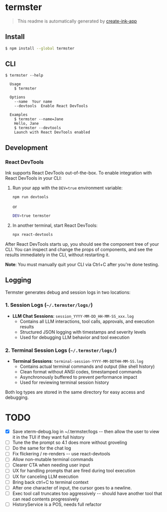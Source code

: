 # termster

> This readme is automatically generated by [create-ink-app](https://github.com/vadimdemedes/create-ink-app)

## Install

```bash
$ npm install --global termster
```

## CLI

```
$ termster --help

  Usage
    $ termster

  Options
    --name  Your name
    --devtools  Enable React DevTools

  Examples
    $ termster --name=Jane
    Hello, Jane
    $ termster --devtools
    Launch with React DevTools enabled
```

## Development

### React DevTools

Ink supports React DevTools out-of-the-box. To enable integration with React DevTools in your CLI:

1. Run your app with the `DEV=true` environment variable:

   ```bash
   npm run devtools
   ```

   or

   ```bash
   DEV=true termster
   ```

2. In another terminal, start React DevTools:
   ```bash
   npx react-devtools
   ```

After React DevTools starts up, you should see the component tree of your CLI. You can inspect and change the props of components, and see the results immediately in the CLI, without restarting it.

**Note**: You must manually quit your CLI via Ctrl+C after you're done testing.

## Logging

Termster generates debug and session logs in two locations:

### 1. Session Logs (`~/.termster/logs/`)
- **LLM Chat Sessions**: `session_YYYY-MM-DD_HH-MM-SS_xxx.log`
  - Contains all LLM interactions, tool calls, approvals, and execution results
  - Structured JSON logging with timestamps and severity levels
  - Used for debugging LLM behavior and tool execution

### 2. Terminal Session Logs (`~/.termster/logs/`)
- **Terminal Sessions**: `terminal-session-YYYY-MM-DDTHH-MM-SS.log`
  - Contains actual terminal commands and output (like shell history)
  - Clean format without ANSI codes, timestamped commands
  - Asynchronously buffered to prevent performance impact
  - Used for reviewing terminal session history

Both log types are stored in the same directory for easy access and debugging.

# TODO
- [x] Save xterm-debug.log in ~/.termster/logs -- then allow the user to view it in the TUI if they want full history
- [ ] Tune the the prompt so 4.1 does more without groveling
- [ ] Do the same for the chat log  
- [ ] Fix flickering / re-renders -- use react-devtools
- [ ] Allow non-mutable terminal commands
- [ ] Clearer CTA when needing user input
- [ ] UX for handling prompts that are fired during tool execution
- [ ] UX for canceling LLM execution
- [ ] Bring back ctrl+C to terminal context
- [ ] After one character of input, the cursor goes to a newline.
- [ ] Exec tool call truncates too aggressively -- should have another tool that can read contents progressively
- [ ] HistoryService is a POS, needs full refactor